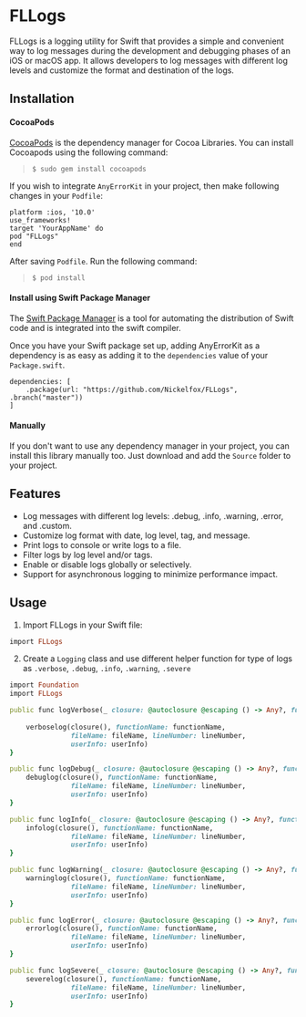 # FLLogs
FLLogs is a logging utility for Swift that provides a simple and convenient way to log messages during the development and debugging phases of an iOS or macOS app. It allows developers to log messages with different log levels and customize the format and destination of the logs.

## Installation
#### <i class="icon-file"></i>**CocoaPods**
[CocoaPods](https://cocoapods.org) is the dependency manager for Cocoa Libraries. You can install Cocoapods using the following command:

> `$ sudo gem install cocoapods`

If you wish to integrate `AnyErrorKit` in your project, then make following changes in your `Podfile`:

```  
platform :ios, '10.0'
use_frameworks!
target 'YourAppName' do
pod "FLLogs"
end
```

After saving `Podfile`. Run the following command:

> `$ pod install`


#### <i class="icon-pencil"></I>**Install using Swift Package Manager**

The [Swift Package Manager](https://swift.org/package-manager) is a tool for automating the distribution of Swift code and is integrated into the swift compiler.

Once you have your Swift package set up, adding AnyErrorKit as a dependency is as easy as adding it to the ```dependencies``` value of your ```Package.swift```.

```
dependencies: [
    .package(url: "https://github.com/Nickelfox/FLLogs", .branch("master"))
]
```
#### <i class="icon-pencil"></I>**Manually**
If you don't want to use any dependency manager in your project, you can install this library manually too.
Just download and add the `Source` folder to your project.

## Features

- Log messages with different log levels: .debug, .info, .warning, .error, and .custom.
- Customize log format with date, log level, tag, and message.
- Print logs to console or write logs to a file.
- Filter logs by log level and/or tags.
- Enable or disable logs globally or selectively.
- Support for asynchronous logging to minimize performance impact.

## Usage

1. Import FLLogs in your Swift file:
```ruby
import FLLogs
```


2. Create a `Logging` class and use different helper function for type of logs as `.verbose`, `.debug`, `.info`, `.warning`, `.severe`
```ruby
import Foundation
import FLLogs

public func logVerbose(_ closure: @autoclosure @escaping () -> Any?, functionName: StaticString = #function, fileName: StaticString = #file, lineNumber: Int = #line, userInfo: [String: Any] = [:]) {
    
    verboselog(closure(), functionName: functionName,
               fileName: fileName, lineNumber: lineNumber,
               userInfo: userInfo)
}

public func logDebug(_ closure: @autoclosure @escaping () -> Any?, functionName: StaticString = #function, fileName: StaticString = #file, lineNumber: Int = #line, userInfo: [String: Any] = [:]) {
    debuglog(closure(), functionName: functionName,
               fileName: fileName, lineNumber: lineNumber,
               userInfo: userInfo)
}

public func logInfo(_ closure: @autoclosure @escaping () -> Any?, functionName: StaticString = #function, fileName: StaticString = #file, lineNumber: Int = #line, userInfo: [String: Any] = [:]) {
    infolog(closure(), functionName: functionName,
               fileName: fileName, lineNumber: lineNumber,
               userInfo: userInfo)
}

public func logWarning(_ closure: @autoclosure @escaping () -> Any?, functionName: StaticString = #function, fileName: StaticString = #file, lineNumber: Int = #line, userInfo: [String: Any] = [:]) {
    warninglog(closure(), functionName: functionName,
               fileName: fileName, lineNumber: lineNumber,
               userInfo: userInfo)
}

public func logError(_ closure: @autoclosure @escaping () -> Any?, functionName: StaticString = #function, fileName: StaticString = #file, lineNumber: Int = #line, userInfo: [String: Any] = [:]) {
    errorlog(closure(), functionName: functionName,
               fileName: fileName, lineNumber: lineNumber,
               userInfo: userInfo)
}

public func logSevere(_ closure: @autoclosure @escaping () -> Any?, functionName: StaticString = #function, fileName: StaticString = #file, lineNumber: Int = #line, userInfo: [String: Any] = [:]) {
    severelog(closure(), functionName: functionName,
               fileName: fileName, lineNumber: lineNumber,
               userInfo: userInfo)
}
```
